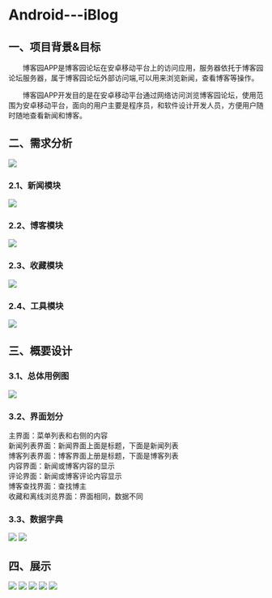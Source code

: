 # Android---iBlog
## 一、项目背景&目标<br>
　　博客园APP是博客园论坛在安卓移动平台上的访问应用，服务器依托于博客园论坛服务器，属于博客园论坛外部访问端,可以用来浏览新闻，查看博客等操作。

　　博客园APP开发目的是在安卓移动平台通过网络访问浏览博客园论坛，使用范围为安卓移动平台，面向的用户主要是程序员，和软件设计开发人员，方便用户随时随地查看新闻和博客。
## 二、需求分析<br>
![](https://i.loli.net/2018/06/11/5b1e50ce6bb60.png)
### 2.1、新闻模块<br>
![](https://i.loli.net/2018/06/11/5b1e50e797aea.png)
### 2.2、博客模块<br>
![](https://i.loli.net/2018/06/11/5b1e5121f1828.png)
### 2.3、收藏模块<br>
![](https://i.loli.net/2018/06/11/5b1e513e92097.png)
### 2.4、工具模块<br>
![](https://i.loli.net/2018/06/11/5b1e5153d8899.png)
## 三、概要设计<br>
### 3.1、总体用例图<br>
![](https://i.loli.net/2018/06/11/5b1e532a599c1.png)
### 3.2、界面划分<br>
   主界面：菜单列表和右侧的内容<br>
   新闻列表界面：新闻界面上面是标题，下面是新闻列表<br>
   博客列表界面：博客界面上册是标题，下面是博客列表<br>
   内容界面：新闻或博客内容的显示<br>
   评论界面：新闻或博客评论内容显示<br>
   博客查找界面：查找博主<br>
   收藏和离线浏览界面：界面相同，数据不同<br>
### 3.3、数据字典<br>
![](https://i.loli.net/2018/06/11/5b1e547bc7682.png)
![](https://i.loli.net/2018/06/11/5b1e5491d2589.png)
## 四、展示<br>
 
![](https://i.loli.net/2018/06/11/5b1e485812ed0.png)
![](https://i.loli.net/2018/06/11/5b1e49749f49f.png)
![](https://i.loli.net/2018/06/11/5b1e4a030c81d.png)
![](https://i.loli.net/2018/06/11/5b1e4a17c474d.png)
![](https://i.loli.net/2018/06/11/5b1e4a28996c9.png)
